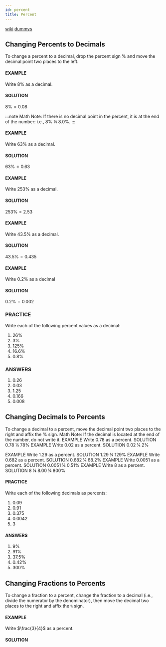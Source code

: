 ```yaml
---
id: percent
title: Percent
---
```


[wiki](https://ko.wikihow.com/%EB%B0%B1%EB%B6%84%EC%9C%A8-%EA%B3%84%EC%82%B0%EB%B2%95)
[dummys](https://www.dummies.com/education/math/basic-math/how-to-calculate-percentages/)

## Changing Percents to Decimals
To change a percent to a decimal, drop the percent sign $\%$ and move the decimal
point two places to the left.

#### EXAMPLE
Write $8\%$ as a decimal.

#### SOLUTION
$8\% = 0.08$

:::note Math Note:
If there is no decimal point in the percent, it is at the end of the number: i.e., 8% ¼ 8.0%.
:::

#### EXAMPLE
Write $63\%$ as a decimal.

#### SOLUTION
$63\% = 0.63$

#### EXAMPLE
Write $253\%$ as a decimal.

#### SOLUTION
$253\% = 2.53$

#### EXAMPLE
Write $43.5\%$ as a decimal.

#### SOLUTION
$43.5\% = 0.435$

#### EXAMPLE
Write $0.2\%$ as a decimal

#### SOLUTION
$0.2\% = 0.002$

### PRACTICE
Write each of the following percent values as a decimal:
1. 26%
2. 3%
3. 125%
4. 16.6%
5. 0.8%

### ANSWERS
1. 0.26
2. 0.03
3. 1.25
4. 0.166
5. 0.008

## Changing Decimals to Percents

To change a decimal to a percent, move the decimal point two places to the right
and affix the % sign.
Math Note: If the decimal is located at the end of the number, do
not write it.
EXAMPLE
Write 0.78 as a percent.
SOLUTION
0.78 ¼ 78%
EXAMPLE
Write 0.02 as a percent.
SOLUTION
0.02 ¼ 2%

EXAMPLE
Write 1.29 as a percent.
SOLUTION
1.29 ¼ 129%
EXAMPLE
Write 0.682 as a percent.
SOLUTION
0.682 ¼ 68.2%
EXAMPLE
Write 0.0051 as a percent.
SOLUTION
0.0051 ¼ 0.51%
EXAMPLE
Write 8 as a percent.
SOLUTION
8 ¼ 8.00 ¼ 800%

#### PRACTICE
Write each of the following decimals as percents:
1. 0.09
2. 0.91
3. 0.375
4. 0.0042
5. 3

#### ANSWERS
1. 9%
2. 91%
3. 37.5%
4. 0.42%
5. 300%

## Changing Fractions to Percents

To change a fraction to a percent, change the fraction to a decimal (i.e., divide the numerator by the denominator), then move the decimal two places to the right and affix the `%` sign.

#### EXAMPLE
Write $\frac{3}{4}$ as a percent.

#### SOLUTION

